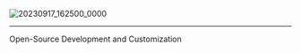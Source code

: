 
![20230917_162500_0000][link]<hr>
Open-Source Development and Customization

[link]: https://github.com/TBR-Development/.github/assets/17615050/3394908e-4c09-4eeb-80f4-bebe0e724bf2
